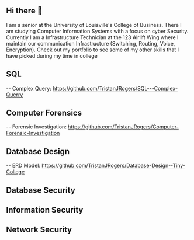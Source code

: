 ## Hi there 👋

I am a senior at the University of Louisville's College of Business. There I am studying Computer Information Systems with a focus on cyber Security.
Currently I am a Infrastructure Technician at the 123 Airlift Wing where I maintain our communication Infrastructure (Switching, Routing, Voice, Encryption). 
Check out my portfolio to see some of my other skills that I have picked during my time in college

## SQL
-- Complex Query: https://github.com/TristanJRogers/SQL---Complex-Querry 

## Computer Forensics

-- Forensic Investigation: https://github.com/TristanJRogers/Computer-Forensic-Investigation 

## Database Design

-- ERD Model: https://github.com/TristanJRogers/Database-Design--Tiny-College 

## Database Security

## Information Security

## Network Security
